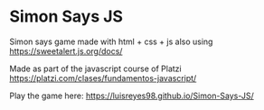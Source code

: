 # Simon Says JS
Simon says game made with html + css + js 
also using https://sweetalert.js.org/docs/

Made as part of the javascript course of Platzi https://platzi.com/clases/fundamentos-javascript/ 

Play the game here: https://luisreyes98.github.io/Simon-Says-JS/

